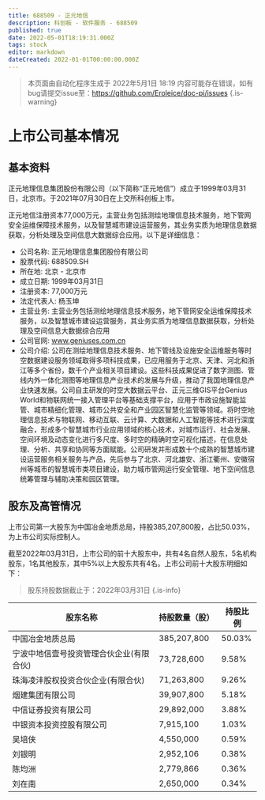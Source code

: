 ```yaml
---
title: 688509 - 正元地信
description: 科创板 - 软件服务 - 688509
published: true
date: 2022-05-01T18:19:31.000Z
tags: stock
editor: markdown
dateCreated: 2022-01-01T00:00:00.000Z
---
```


> 本页面由自动化程序生成于 2022年5月1日 18:19
> 内容可能存在错误，如有bug请提交issue至：https://github.com/Eroleice/doc-pi/issues
{.is-warning}

# 上市公司基本情况

## 基本资料

正元地理信息集团股份有限公司（以下简称“正元地信”）成立于1999年03月31日，北京市。于2021年07月30日在上交所科创板上市。

正元地信注册资本77,000万元，主营业务包括测绘地理信息技术服务，地下管网安全运维保障技术服务，以及智慧城市建设运营服务，其业务实质为地理信息数据获取，分析处理及空间信息大数据综合应用。以下是详细信息：

- 公司名称: 正元地理信息集团股份有限公司
- 股票代码: 688509.SH
- 所在地: 北京 - 北京市
- 成立日期: 1999年03月31日
- 注册资本: 77,000万元
- 法定代表人: 杨玉坤
- 主营业务: 主营业务包括测绘地理信息技术服务，地下管网安全运维保障技术服务，以及智慧城市建设运营服务，其业务实质为地理信息数据获取，分析处理及空间信息大数据综合应用
- 公司官网: www.geniuses.com.cn
- 公司介绍: 公司在测绘地理信息技术服务、地下管线及设施安全运维服务等时空数据建设服务领域取得多项科技成果，已应用服务于北京、天津、河北和浙江等多个省份，数千个产业相关项目建设。这些科技成果促进了数字测图、管线内外一体化测图等地理信息产业技术的发展与升级，推动了我国地理信息产业快速发展。公司自主研发的时空大数据云平台、正元三维GIS平台Genius World和物联网统一接入管理平台等基础支撑平台，应用于市政设施智能监管、城市精细化管理、城市公共安全和产业园区智慧化监管等领域。将时空地理信息技术与物联网、移动互联、云计算、大数据和人工智能等技术进行深度融合，形成多个智慧城市行业应用领域的核心技术，对城市运行、社会发展、空间环境及动态变化进行多尺度、多时空的精确时空可视化描述，在信息处理、分析、共享和协同等方面赋能。公司研发并形成数十个成熟的智慧城市建设运营服务相关服务与产品，先后参与了北京、河北雄安、浙江衢州、安徽宿州等城市的智慧城市类项目建设，助力城市管网运行安全管理、地下空间信息统筹管理与辅助决策和园区管理。


## 股东及高管情况

上市公司第一大股东为中国冶金地质总局，持股385,207,800股，占比50.03%，为上市公司实际控制人。

截至2022年03月31日，上市公司的前十大股东中，共有4名自然人股东，5名机构股东，1名其他股东，其中5%以上大股东共有4名。上市公司前十大股东明细如下：

> 股东持股数据截止于：2022年03月31日
{.is-info}

| 股东名称 | 持股数量（股） | 持股比例 |
| --- | --- | --- |
| 中国冶金地质总局 | 385,207,800 | 50.03% |
| 宁波中地信壹号投资管理合伙企业(有限合伙) | 73,728,600 | 9.58% |
| 珠海凌沣股权投资合伙企业(有限合伙) | 71,263,800 | 9.26% |
| 烟建集团有限公司 | 39,907,800 | 5.18% |
| 中信证券投资有限公司 | 29,892,000 | 3.88% |
| 中银资本投资控股有限公司 | 7,915,100 | 1.03% |
| 吴培侠 | 4,550,000 | 0.59% |
| 刘银明 | 2,952,106 | 0.38% |
| 陈均洲 | 2,779,866 | 0.36% |
| 刘在南 | 2,650,000 | 0.34% |




